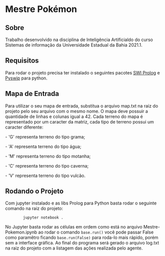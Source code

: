 # Mestre Pokémon

## Sobre

<p>Trabalho desenvolvido na disciplina de Inteligência Artificialdo do curso Sistemas de informação da Universidade Estadual da Bahia 2021.1.

## Requisitos

Para rodar o projeto precisa ter instalado o seguintes pacotes
[SWI Prolog](https://www.swi-prolog.org/Download.html) e [Pyswip](https://pypi.org/project/pyswip/) para python.

## Mapa de Entrada

<p>Para utilizar o seu mapa de entrada, substitua o arquivo map.txt na raiz do projeto pelo seu arquivo com o mesmo nome. O mapa deve possuir a quantidade de linhas e colunas igual a 42. Cada terreno do mapa é representado por um caracter da matriz, cada tipo de terreno possui um caracter diferente:</p>
<p>- 'G' representa terreno do tipo grama;</p>
<p>- 'A' representa terreno do tipo água;</p>
<p>- 'M' representa terreno do tipo motanha;</p>
<p>- 'C' representa terreno do tipo caverna;</p>
<p>- 'V' representa terreno do tipo vulcão.</p>

## Rodando o Projeto

<p>
    Com jupyter instalado e as libs Prolog para Python basta rodar o seguinte comando na raiz do projeto:<br>
    <code>
        jupyter notebook .
    </code><br>
    No Jupyter basta rodar as células em ordem como está no arquivo Mestre-Pokemon.ipynb ao rodar o comando <code>base.run()</code> você pode passar False como paramêtro ficando <code>base.run(False)</code> para roda-lo mais rápido, porém sem a interface gráfica.
    Ao final do programa será gerado o arquivo log.txt na raiz do projeto com a listagem das ações realizada pelo agente.
</p>
